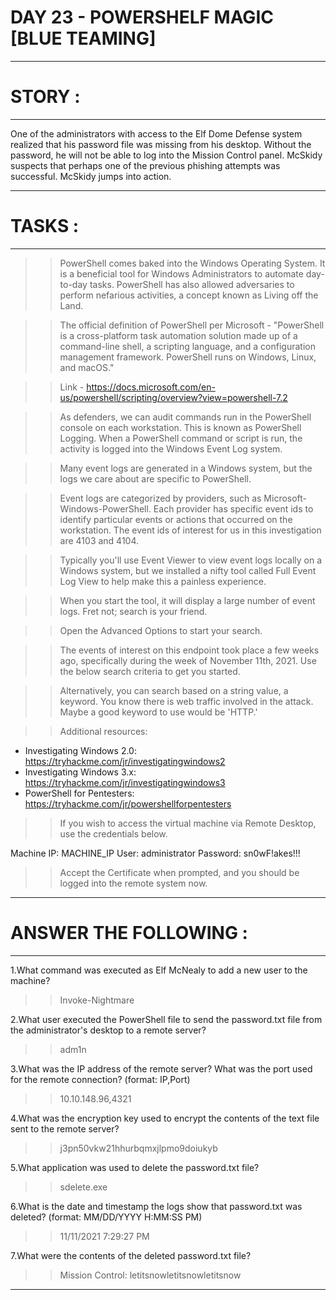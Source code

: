 # DAY 23 - POWERSHELF MAGIC [BLUE TEAMING]
----

# STORY :
----

One of the administrators with access to the Elf Dome Defense system realized that his password file was missing from his desktop. Without the password, he will not be able to log into the Mission Control panel. McSkidy suspects that perhaps one of the previous phishing attempts was successful. McSkidy jumps into action.

----

# TASKS :
----

>>PowerShell comes baked into the Windows Operating System. It is a beneficial tool for Windows Administrators to automate day-to-day tasks. PowerShell has also allowed adversaries to perform nefarious activities, a concept known as Living off the Land.  

>>The official definition of PowerShell per Microsoft - "PowerShell is a cross-platform task automation solution made up of a command-line shell, a scripting language, and a configuration management framework. PowerShell runs on Windows, Linux, and macOS." 

>>Link - https://docs.microsoft.com/en-us/powershell/scripting/overview?view=powershell-7.2

>>As defenders, we can audit commands run in the PowerShell console on each workstation. This is known as PowerShell Logging. When a PowerShell command or script is run, the activity is logged into the Windows Event Log system. 

>>Many event logs are generated in a Windows system, but the logs we care about are specific to PowerShell. 

>>Event logs are categorized by providers, such as Microsoft-Windows-PowerShell. Each provider has specific event ids to identify particular events or actions that occurred on the workstation. The event ids of interest for us in this investigation are 4103 and 4104.

>>Typically you'll use Event Viewer to view event logs locally on a Windows system, but we installed a nifty tool called Full Event Log View to help make this a painless experience. 

>>When you start the tool, it will display a large number of event logs. Fret not; search is your friend. 

>>Open the Advanced Options to start your search.

>>The events of interest on this endpoint took place a few weeks ago, specifically during the week of November 11th, 2021. Use the below search criteria to get you started.

>>Alternatively, you can search based on a string value, a keyword. You know there is web traffic involved in the attack. Maybe a good keyword to use would be 'HTTP.'

>>Additional resources:

   * Investigating Windows 2.0: https://tryhackme.com/jr/investigatingwindows2
   * Investigating Windows 3.x: https://tryhackme.com/jr/investigatingwindows3
   * PowerShell for Pentesters: https://tryhackme.com/jr/powershellforpentesters

>>If you wish to access the virtual machine via Remote Desktop, use the credentials below. 

Machine IP: MACHINE_IP
User: administrator
Password: sn0wF!akes!!!

>>Accept the Certificate when prompted, and you should be logged into the remote system now.

----

# ANSWER THE FOLLOWING :
----

1.What command was executed as Elf McNealy to add a new user to the machine?
>>Invoke-Nightmare

2.What user executed the PowerShell file to send the password.txt file from the administrator's desktop to a remote server?
>>adm1n

3.What was the IP address of the remote server? What was the port used for the remote connection? 
(format: IP,Port)
>>10.10.148.96,4321

4.What was the encryption key used to encrypt the contents of the text file sent to the remote server?
>>j3pn50vkw21hhurbqmxjlpmo9doiukyb

5.What application was used to delete the password.txt file?
>>sdelete.exe

6.What is the date and timestamp the logs show that password.txt was deleted? (format: MM/DD/YYYY H:MM:SS PM)
>>11/11/2021 7:29:27 PM

7.What were the contents of the deleted password.txt file?
>>Mission Control: letitsnowletitsnowletitsnow

----